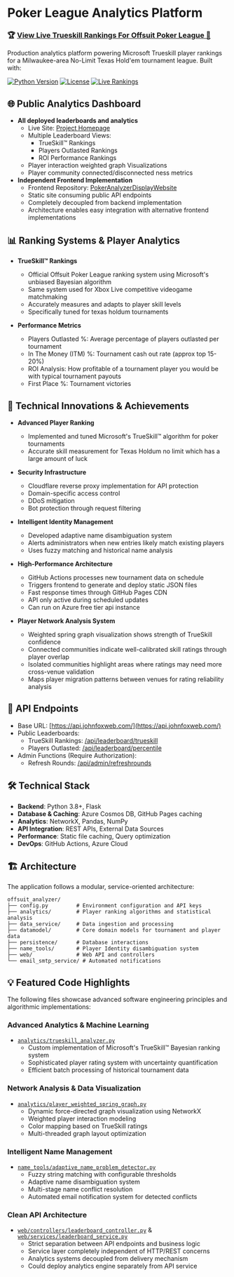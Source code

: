 # Poker League Analytics Platform

### 🏆 [View Live Trueskill Rankings For Offsuit Poker League 🔗](https://www.offsuitpokerleague.com/brookes-top-mates-player-rankings)

Production analytics platform powering Microsoft Trueskill player rankings for a Milwaukee-area No-Limit Texas Hold'em tournament league. Built with:

[![Python Version](https://img.shields.io/badge/python-3.8+-blue.svg)](https://www.python.org/downloads/)
[![License](https://img.shields.io/badge/license-MIT-green.svg)](LICENSE)
[![Live Rankings](https://img.shields.io/badge/production-deployed-brightgreen.svg)](https://www.offsuitpokerleague.com/brookes-top-mates-player-rankings)

## 🌐 Public Analytics Dashboard

- **All deployed leaderboards and analytics**
  - Live Site: [Project Homepage](https://jff97.github.io/PokerAnalyzerDisplayWebsite/)
  - Multiple Leaderboard Views:
    - TrueSkill™ Rankings
    - Players Outlasted Rankings
    - ROI Performance Rankings
  - Player interaction weighted graph Visualizations
  - Player community connected/disconnected ness metrics
- **Independent Frontend Implementation**
  - Frontend Repository: [PokerAnalyzerDisplayWebsite](https://github.com/jff97/PokerAnalyzerDisplayWebsite)
  - Static site consuming public API endpoints
  - Completely decoupled from backend implementation
  - Architecture enables easy integration with alternative frontend implementations

## 📊 Ranking Systems & Player Analytics

- **TrueSkill™ Rankings**
  - Official Offsuit Poker League ranking system using Microsoft's unbiased Bayesian algorithm
  - Same system used for Xbox Live competitive videogame matchmaking
  - Accurately measures and adapts to player skill levels
  - Specifically tuned for texas holdum tournaments

- **Performance Metrics**
  - Players Outlasted %: Average percentage of players outlasted per tournament
  - In The Money (ITM) %: Tournament cash out rate (approx top 15-20%)
  - ROI Analysis: How profitable of a tournament player you would be with typical tournament payouts 
  - First Place %: Tournament victories

## 🎯 Technical Innovations & Achievements

- **Advanced Player Ranking**
  - Implemented and tuned Microsoft's TrueSkill™ algorithm for poker tournaments
  - Accurate skill measurement for Texas Holdum no limit which has a large amount of luck

- **Security Infrastructure**
  - Cloudflare reverse proxy implementation for API protection
  - Domain-specific access control
  - DDoS mitigation
  - Bot protection through request filtering

- **Intelligent Identity Management**
  - Developed adaptive name disambiguation system
  - Alerts administrators when new entries likely match existing players
  - Uses fuzzy matching and historical name analysis

- **High-Performance Architecture**
  - GitHub Actions processes new tournament data on schedule
  - Triggers frontend to generate and deploy static JSON files
  - Fast response times through GitHub Pages CDN
  - API only active during scheduled updates
  - Can run on Azure free tier api instance

- **Player Network Analysis System**
  - Weighted spring graph visualization shows strength of TrueSkill confidence
  - Connected communities indicate well-calibrated skill ratings through player overlap
  - Isolated communities highlight areas where ratings may need more cross-venue validation
  - Maps player migration patterns between venues for rating reliability analysis

## 🔌 API Endpoints
  - Base URL: [https://api.johnfoxweb.com/](https://api.johnfoxweb.com/)
  - Public Leaderboards:
    - TrueSkill Rankings: [/api/leaderboard/trueskill](https://api.johnfoxweb.com/api/leaderboard/trueskill)
    - Players Outlasted: [/api/leaderboard/percentile](https://api.johnfoxweb.com/api/leaderboard/percentile)
  - Admin Functions (Require Authorization):
    - Refresh Rounds: [/api/admin/refreshrounds](https://api.johnfoxweb.com/api/admin/refreshrounds)

## 🛠 Technical Stack

- **Backend**: Python 3.8+, Flask
- **Database & Caching**: Azure Cosmos DB, GitHub Pages caching
- **Analytics**: NetworkX, Pandas, NumPy
- **API Integration**: REST APIs, External Data Sources
- **Performance**: Static file caching, Query optimization
- **DevOps**: GitHub Actions, Azure Cloud

## 🏗 Architecture

The application follows a modular, service-oriented architecture:

```
offsuit_analyzer/
├── config.py         # Environment configuration and API keys
├── analytics/        # Player ranking algorithms and statistical analysis
├── data_service/     # Data ingestion and processing
├── datamodel/        # Core domain models for tournament and player data
├── persistence/      # Database interactions
├── name_tools/       # Player Identity disambiguation system
├── web/              # Web API and controllers
└── email_smtp_service/ # Automated notifications
```

## 💡 Featured Code Highlights

The following files showcase advanced software engineering principles and algorithmic implementations:

### Advanced Analytics & Machine Learning
- [`analytics/trueskill_analyzer.py`](offsuit_analyzer/analytics/trueskill_analyzer.py)
  - Custom implementation of Microsoft's TrueSkill™ Bayesian ranking system
  - Sophisticated player rating system with uncertainty quantification
  - Efficient batch processing of historical tournament data

### Network Analysis & Data Visualization
- [`analytics/player_weighted_spring_graph.py`](offsuit_analyzer/analytics/player_weighted_spring_graph.py)
  - Dynamic force-directed graph visualization using NetworkX
  - Weighted player interaction modeling
  - Color mapping based on TrueSkill ratings
  - Multi-threaded graph layout optimization

### Intelligent Name Management
- [`name_tools/adaptive_name_problem_detector.py`](offsuit_analyzer/name_tools/adaptive_name_problem_detector.py)
  - Fuzzy string matching with configurable thresholds
  - Adaptive name disambiguation system
  - Multi-stage name conflict resolution
  - Automated email notification system for detected conflicts

### Clean API Architecture
- [`web/controllers/leaderboard_controller.py`](offsuit_analyzer/web/controllers/leaderboard_controller.py) & [`web/services/leaderboard_service.py`](offsuit_analyzer/web/services/leaderboard_service.py)
  - Strict separation between API endpoints and business logic
  - Service layer completely independent of HTTP/REST concerns
  - Analytics systems decoupled from delivery mechanism
  - Could deploy analytics engine separately from API service